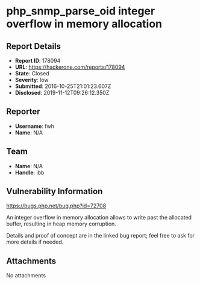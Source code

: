 # php_snmp_parse_oid integer overflow in memory allocation

## Report Details
- **Report ID**: 178094
- **URL**: https://hackerone.com/reports/178094
- **State**: Closed
- **Severity**: low
- **Submitted**: 2016-10-25T21:01:23.607Z
- **Disclosed**: 2019-11-12T09:26:12.350Z

## Reporter
- **Username**: fwh
- **Name**: N/A

## Team
- **Name**: N/A
- **Handle**: ibb

## Vulnerability Information
https://bugs.php.net/bug.php?id=72708

An integer overflow in memory allocation allows to write past the allocated buffer, resulting in heap memory corruption.

Details and proof of concept are in the linked bug report; feel free to ask for more details if needed.

## Attachments
No attachments
